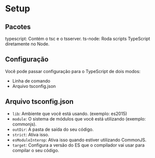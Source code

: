 # Setup

## Pacotes

typescript: Contém o tsc e o tsserver.
ts-node: Roda scripts TypeScript diretamente no Node.

## Configuração

Você pode passar configuração para o TypeScript de dois modos:

- Linha de comando
- Arquivo tsconfig.json

## Arquivo tsconfig.json

- `lib`: Ambiente que você está usando. (exemplo: es2015)
- `module`: O sistema de módulos que você está utilizando (exemplo: commonjs).
- `outDir`: A pasta de saída do seu código.
- `strict`: Ativa isso.
- `esModuleInterop`: Ativa isso quando estiver utilizando CommonJS.
- `target`: Configura a versão do ES que o compilador vai usar para compilar o seu código.
